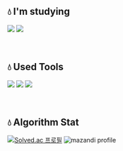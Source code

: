 
<h2 align="left"> 💧 I'm studying </h2>
<div>
  <img src="https://img.shields.io/badge/C sharp-239120?style=flat&logo=csharp&logoColor=white"/>
  <img src="https://img.shields.io/badge/C++-00599C?style=flat&logo=c%2B%2B&logoColor=white"/>
</div>
<br/><br/>

<h2 align="left"> 💧 Used Tools </h2>

<div>
  <img src="https://img.shields.io/badge/Unity-FFFFFF?style=flat&logo=Unity&logoColor=black"/>
  <img src="https://img.shields.io/badge/Visual studio-5C2D91?style=flat&logo=visualstudio&logoColor=white"/>
  <img src="https://img.shields.io/badge/Github-181717?style=flat&logo=github&logoColor=white"/>
</div>
<br/><br/>

<h2 align="left"> 💧 Algorithm Stat </h2>

[![Solved.ac
프로필](http://mazassumnida.wtf/api/generate_badge?boj=rladmschd0032)](https://solved.ac/rladmschd0032)
![mazandi profile](http://mazandi.herokuapp.com/api?handle=rladmschd0032&theme=warm)

